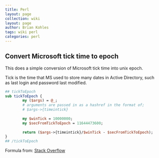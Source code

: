 ```yaml
---
title: Perl
layout: page
collection: wiki
layout: page
author: Brian Kohles
tags: wiki perl
categories: perl
---
```


## Convert Microsoft tick time to epoch

This does a simple conversion of Microsoft tick time into unix epoch.

Tick is the time that MS used to store many dates in Active Directory, such as last login and password last modified.

```perl
## tickToEpoch
sub tickToEpoch {
        my ($args) = @_;
        # arguments are passed in as a hashref in the format of;
        # $args->{timeintick}
 
        my $winTick = 10000000;
        my $secFromTickToEpoch = 11644473600;
 
        return ($args->{timeintick}/$winTick - $secFromTickToEpoch);
}
## /tickToEpoch
```

Formula from: [Stack Overflow](https://stackoverflow.com/questions/6161776/convert-windows-filetime-to-second-in-unix-linux#6161842)
